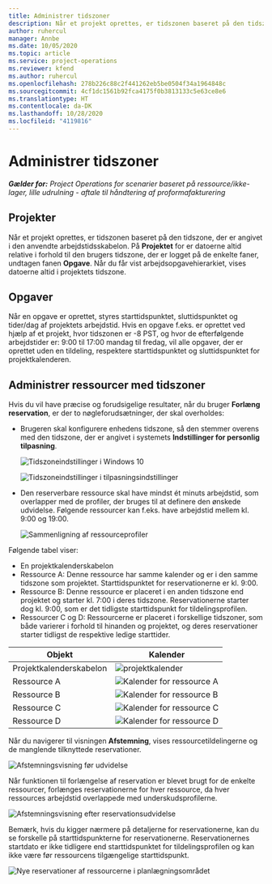 ```yaml
---
title: Administrer tidszoner
description: Når et projekt oprettes, er tidszonen baseret på den tidszone, der er angivet i den anvendte arbejdstidsskabelon.
author: ruhercul
manager: Annbe
ms.date: 10/05/2020
ms.topic: article
ms.service: project-operations
ms.reviewer: kfend
ms.author: ruhercul
ms.openlocfilehash: 278b226c88c2f441262eb5be0504f34a1964848c
ms.sourcegitcommit: 4cf1dc1561b92fca4175f0b3813133c5e63ce8e6
ms.translationtype: HT
ms.contentlocale: da-DK
ms.lasthandoff: 10/28/2020
ms.locfileid: "4119816"
---
```

# <a name="manage-time-zones"></a>Administrer tidszoner

_**Gælder for:** Project Operations for scenarier baseret på ressource/ikke-lager, lille udrulning - aftale til håndtering af proformafakturering_


## <a name="projects"></a>Projekter

Når et projekt oprettes, er tidszonen baseret på den tidszone, der er angivet i den anvendte arbejdstidsskabelon. På **Projektet** for er datoerne altid relative i forhold til den brugers tidszone, der er logget på de enkelte faner, undtagen fanen **Opgave**. Når du får vist arbejdsopgavehierarkiet, vises datoerne altid i projektets tidszone.

## <a name="tasks"></a>Opgaver

Når en opgave er oprettet, styres starttidspunktet, sluttidspunktet og tider/dag af projektets arbejdstid. Hvis en opgave f.eks. er oprettet ved hjælp af et projekt, hvor tidszonen er -8 PST, og hvor de efterfølgende arbejdstider er: 9:00 til 17:00 mandag til fredag, vil alle opgaver, der er oprettet uden en tildeling, respektere starttidspunktet og sluttidspunktet for projektkalenderen.

## <a name="manage-resources-with-time-zones"></a>Administrer ressourcer med tidszoner

Hvis du vil have præcise og forudsigelige resultater, når du bruger **Forlæng reservation**, er der to nøgleforudsætninger, der skal overholdes:  

- Brugeren skal konfigurere enhedens tidszone, så den stemmer overens med den tidszone, der er angivet i systemets **Indstillinger for personlig tilpasning**.
 
  ![Tidszoneindstillinger i Windows 10](media/reconcile-assignments-03.png)

  ![Tidszoneindstillinger i tilpasningsindstillinger](media/reconcile-assignments-04.png)
 
- Den reserverbare ressource skal have mindst ét minuts arbejdstid, som overlapper med de profiler, der bruges til at definere den ønskede udvidelse. Følgende ressourcer kan f.eks. have arbejdstid mellem kl. 9:00 og 19:00. 

  ![Sammenligning af ressourceprofiler](media/reconcile-assignments-05.png)

Følgende tabel viser:

- En projektkalenderskabelon
- Ressource A: Denne ressource har samme kalender og er i den samme tidszone som projektet. Starttidspunktet for reservationerne er kl. 9:00.
- Ressource B: Denne ressource er placeret i en anden tidszone end projektet og starter kl. 7:00 i deres tidszone. Reservationerne starter dog kl. 9:00, som er det tidligste starttidspunkt for tildelingsprofilen.
- Ressourcer C og D: Ressourcerne er placeret i forskellige tidszoner, som både varierer i forhold til hinanden og projektet, og deres reservationer starter tidligst de respektive ledige starttider.

|Objekt  |Kalender  |
|-|-|
|Projektkalenderskabelon   | ![projektkalender](media/reconcile-assignments-06.png) |
|Ressource A  | ![Kalender for ressource A](media/reconcile-assignments-06.png) |
|Ressource B  |  ![Kalender for ressource B](media/reconcile-assignments-07.png) |
|Ressource C  |  ![Kalender for ressource C](media/reconcile-assignments-08.png) |
|Ressource D  | ![Kalender for ressource D](media/reconcile-assignments-09.png)  |
 
Når du navigerer til visningen **Afstemning**, vises ressourcetildelingerne og de manglende tilknyttede reservationer.

![Afstemningsvisning før udvidelse](media/reconcile-assignments-10.png)

Når funktionen til forlængelse af reservation er blevet brugt for de enkelte ressourcer, forlænges reservationerne for hver ressource, da hver ressources arbejdstid overlappede med underskudsprofilerne.

![Afstemningsvisning efter reservationsudvidelse](media/reconcile-assignments-11.png) 

Bemærk, hvis du kigger nærmere på detaljerne for reservationerne, kan du se forskelle på starttidspunkterne for reservationerne. Reservationernes startdato er ikke tidligere end starttidspunktet for tildelingsprofilen og kan ikke være før ressourcens tilgængelige starttidspunkt.

![Nye reservationer af ressourcerne i planlægningsområdet](media/reconcile-assignments-12.png)
